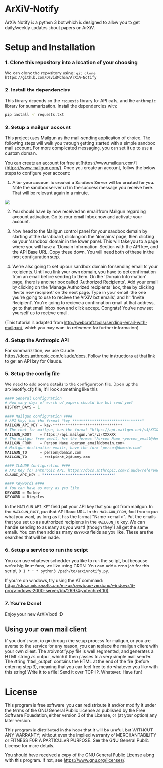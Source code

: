 # ArXiV-Notify

ArXiV Notify is a python 3 bot which is designed to allow you to get daily/weekly updates about papers on ArXiV.

# Setup and Installation

### 1. Clone this repository into a location of your choosing

We can clone the repository using: `git clone https://github.com/DavidMChan/ArXiV-Notify`

### 2. Install the dependencies

This library depends on the `requests` library for API calls, and the `anthropic` library for summarization. Install the dependencies with:

```bash
pip install -r requests.txt
```

### 3. Setup a mailgun account

This project uses Mailgun as the mail-sending application of choice. The following steps will walk you through getting started with a simple sandbox mail account. For more complicated messaging, you can set it up to use a custom domain.
    
You can create an account for free at [https://www.mailgun.com/](https://www.mailgun.com/). Once you create an account, follow the below steps to configure your account:

1. After your account is created a Sandbox Server will be created for you. Note the sandbox server url in the success message you receive here. That will be relevant again in a minute.

![](http://wpninjas.com/wp-content/uploads/2015/10/Screen-Shot-2015-10-16-at-2.20.08-PM-800x202.png)

2. You should have by now received an email from Mailgun regarding account activation. Go to your email Inbox now and activate your account.
    
3. Now head to the Mailgun control panel for your sandbox domain by starting at the dashboard, clicking on the 'domains' page, then clicking on your 'sandbox' domain in the lower panel. This will take you to a page where you will have a 'Domain Information' Section with the API key, and the API Base URL. Copy these down. You will need both of these in the next configuration step. 

4. We're also going to set up our sandbox domain for sending email to your recipients. Until you link your own domain, you have to get confirmation from an email before sending to them. On the 'Domain Information' page, there is another box called 'Authorized Recipients'. Add your email by clicking on the 'Manage Authorized recipients' box, then by clicking 'Invite new recipient' on the next page. Type in your email (the one you're going to use to recieve the ArXiV bot emails', and hit 'Invite Recipient'. You're going to recieve a confirmation email at that address, go to that email Inbox now and click accept. Congrats! You've now set yourself up to recieve email.

(This tutorial is adapted from http://webcraft.tools/sending-email-with-mailgun/, which you may want to reference for further information)

### 4. Setup the Anthropic API

For summarization, we use Claude: https://docs.anthropic.com/claude/docs. Follow the instructions at that link to get an API key for Claude.

### 5. Setup the config file

We need to add some details to the configuration file. Open up the arxivnotify.cfg file, it'll look something like this:
```py
#### General Configuration
# How many days of worth of papers should the bot send you?
HISTORY_DAYS = 1

#### Mailgun configuration ####
# API Key, has the format "key-********************************"
MAILGUN_API_KEY = key-********************************
# The root for mailgun, has the format "https://api.mailgun.net/v3/XXXXXX"
MAILGUN_ROOT    = https://api.mailgun.net/v3/XXXXXX
# The mailgun from email, has the format "Person Name <person_email@domain.com>"
MAILGUN_FROM    = Person Name <person_email@domain.com>
# Mailgun destination emails, have the form "person@domain.com"
MAILGUN_TO      = person@domain.com
MAILGUN_TO      = recipient_2@dummy.com

#### CLAUDE Configuration ####
# API Key for anthropic API: https://docs.anthropic.com/claude/reference/getting-started-with-the-api
CLAUDE_API_KEY = "********************************"

#### Keywords ####
# You can have as many as you like
KEYWORD = Monkey
KEYWORD = Bicycles
```

In the `MAILGUN_API_KEY` field put your API key that you got from mailgun. In the `MAILGUN_ROOT`, put that API Base URL. In the `MAILGUN_FROM`, feel free to put what you want, as long as it has the format "Name \<email\>". Put the emails that you set up as authorized recipients in the `MAILGUN_TO` key. We can handle sending to as many as you want! (though they'll all get the same email). You can then add as many `KEYWORD` fields as you like. These are the searches that will be made.

### 6. Setup a service to run the script

You can use whatever scheduler you like to run the script, but because we're big linux fans, we like using CRON. You can add a cron job for this script, `0 1 * * * python3 /path/to/arxivnotify.py`.

If you're on windows, try using the AT command: https://docs.microsoft.com/en-us/previous-versions/windows/it-pro/windows-2000-server/bb726974(v=technet.10)

### 7. You're Done!

Enjoy your new ArXiV bot! :D

## Using your own mail client

If you don't want to go through the setup process for mailgun, or you are averse to the service for any reason, you can replace the mailgun client with your own client. The arxivnotify.py file is well segmented, and generates a HTML string as output, which it then passes to a very simple mail sender. The string 'html_output' contains the HTML at the end of the file (before entering step 3), meaning that you can feel free to do whatever you like with this string! Write it to a file! Send it over TCP-IP. Whatever. Have fun!

# License

This program is free software: you can redistribute it and/or modify
it under the terms of the GNU General Public License as published by
the Free Software Foundation, either version 3 of the License, or
(at your option) any later version.

This program is distributed in the hope that it will be useful,
but WITHOUT ANY WARRANTY; without even the implied warranty of
MERCHANTABILITY or FITNESS FOR A PARTICULAR PURPOSE.  See the
GNU General Public License for more details.

You should have received a copy of the GNU General Public License
along with this program.  If not, see <https://www.gnu.org/licenses/>.


